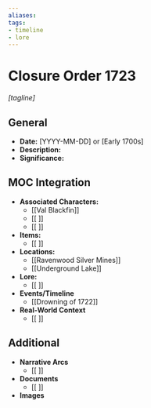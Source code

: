 ```yaml
---
aliases:
tags: 
- timeline
- lore
---
```

# Closure Order 1723
*[tagline]*

## General

- **Date:** [YYYY-MM-DD] or [Early 1700s]
- **Description:**
- **Significance:**

## MOC Integration

- **Associated Characters:**
	- [[Val Blackfin]]
	- [[ ]]
	- [[ ]]
- **Items:**
	- [[ ]]
- **Locations:** 
	- [[Ravenwood Silver Mines]]
	- [[Underground Lake]]
- **Lore:**
	- [[ ]]
- **Events/Timeline**
	- [[Drowning of 1722]]
- **Real-World Context**
	- [[ ]]

## Additional

- **Narrative Arcs**
	- [[ ]]
- **Documents**
	- [[ ]]
- **Images**